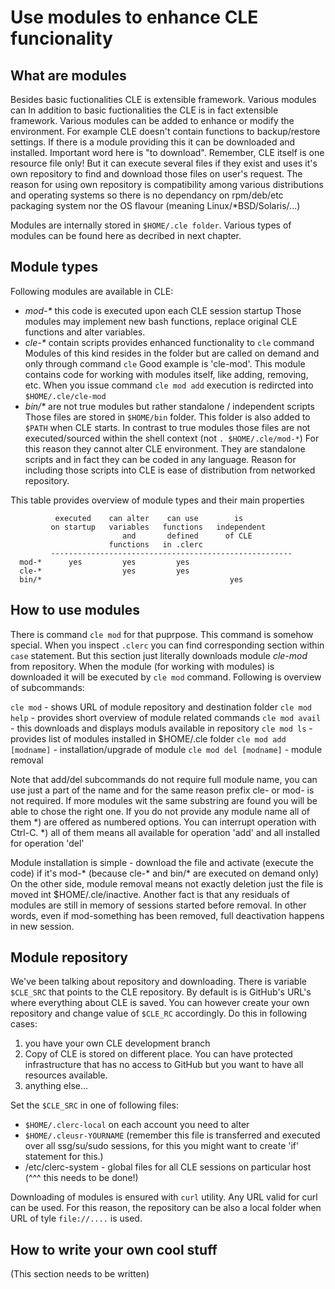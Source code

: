 # Use modules to enhance CLE funcionality

## What are modules

Besides basic fuctionalities CLE is extensible framework. Various modules can
In addition to basic fuctionalities the CLE is in fact extensible framework.
Various modules can be added to enhance or modify the environment. For example
CLE doesn't contain functions to backup/restore settings. If there is a module
providing this it can be downloaded and installed. Important word here is
"to download". Remember, CLE itself is one resource file only! But it can
execute several files if they exist and uses it's own repository to find and
download those files on user's request. The reason for using own repository
is compatibility among various distributions and operating systems so there
is no dependancy on rpm/deb/etc packaging system nor the OS flavour (meaning
Linux/*BSD/Solaris/...)

Modules are internally stored in `$HOME/.cle folder`. Various types of modules 
can be found here as decribed in next chapter.


## Module types

Following modules are available in CLE:
- _mod-*_ this code is executed upon each CLE session startup
  Those modules may implement new bash functions, replace original CLE
  functions and alter variables.
- _cle-*_ contain scripts provides enhanced functionality to `cle` command
  Modules of this kind resides in the folder but are called on demand and
  only through command `cle` Good example is 'cle-mod'. This module contains
  code for working with modules itself, like adding, removing, etc. When you
  issue command `cle mod add` execution is redircted into `$HOME/.cle/cle-mod`
- _bin/*_ are not true modules but rather standalone / independent scripts
  Those files are stored in `$HOME/bin` folder. This folder is also added to
  `$PATH` when CLE starts. In contrast to true modules those files are not
  executed/sourced within the shell context (not `. $HOME/.cle/mod-*`) For
  this reason they cannot alter CLE environment. They are standalone scripts
  and in fact they can be coded in any language. Reason for including those
  scripts into CLE is ease of distribution from networked repository.


This table provides overview of module types and their main properties

```
          executed    can alter    can use        is
         on startup   variables   functions   independent 
                         and       defined      of CLE
                      functions   in .clerc
         ------------------------------------------------------
  mod-*      yes         yes         yes
  cle-*                  yes         yes
  bin/*                                          yes
```


## How to use modules

There is command `cle mod` for that puprpose. This command is somehow special.
When you inspect `.clerc` you can find corresponding section within `case`
statement. But this section just literally downloads module _cle-mod_ from
repository. When the module (for working with modules) is downloaded it will
be executed by `cle mod` command. Following is overview of subcommands:

`cle mod`       - shows URL of module repository and destination folder
`cle mod help`  - provides short overview of module related commands
`cle mod avail` - this downloads and displays moduls available in repository
`cle mod ls`    - provides list of modules installed in $HOME/.cle folder
`cle mod add [modname]` - installation/upgrade of module
`cle mod del [modname]` - module removal

Note that add/del subcommands do not require full module name, you can use
just a part of the name and for the same reason prefix cle- or mod- is not
required. If more modules wit the same substring are found you will be able
to chose the right one. If you do not provide any module name all of them *)
are offered as numbered options. You can interrupt operation with Ctrl-C.
*) all of them means all available for operation 'add' and all installed for
operation 'del'

Module installation is simple - download the file and activate (execute the
code) if it's mod-* (because cle-* and bin/* are executed on demand only) On
the other side, module removal means not exactly deletion just the file is
moved int $HOME/.cle/inactive. Another fact is that any residuals of modules 
are still in memory of sessions started before removal. In other words, even
if mod-something has been removed, full deactivation happens in new session.


## Module repository

We've been talking about repository and downloading. There is variable 
`$CLE_SRC` that points to the CLE repository. By default is is GitHub's
URL's where everything about CLE is saved. You can however create your own
repository and change value of `$CLE_RC` accordingly. Do this in following
cases:
1. you have your own CLE development branch
2. Copy of CLE is stored on different place. You can have protected
   infrastructure that has no access to GitHub but you want to have all
   resources available.
3. anything else...

Set the `$CLE_SRC` in one of following files:
- `$HOME/.clerc-local` on each account you need to alter
- `$HOME/.cleusr-YOURNAME` (remember this file is transferred and executed
  over all ssg/su/sudo sessions, for this you might want to create 'if'
  statement for this.)
- /etc/clerc-system - global files for all CLE sessions on particular host
 (^^^ this needs to be done!)

Downloading of modules is ensured with `curl` utility. Any URL valid for curl
can be used. For this reason, the repository can be also a local folder when
URL of tyle `file://....` is used.


## How to write your own cool stuff
(This section needs to be written)

